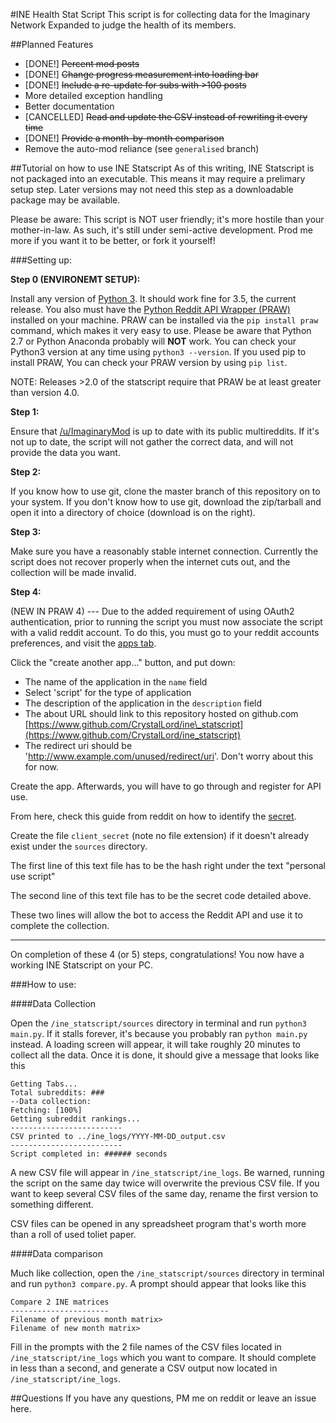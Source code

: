 #INE Health Stat Script
This script is for collecting data for the Imaginary Network Expanded to judge the health of its members.

##Planned Features
* [DONE!] ~~Percent mod posts~~
* [DONE!] ~~Change progress measurement into loading bar~~
* [DONE!] ~~Include a re-update for subs with >100 posts~~
* More detailed exception handling
* Better documentation
* [CANCELLED] ~~Read and update the CSV instead of rewriting it every time~~
* [DONE!] ~~Provide a month-by-month comparison~~
* Remove the auto-mod reliance (see `generalised` branch)

##Tutorial on how to use INE Statscript
As of this writing, INE Statscript is not packaged into an executable. This means it may require a prelimary setup step. Later versions may not need this step as a downloadable package may be available.

Please be aware: This script is NOT user friendly; it's more hostile than your mother-in-law. As such, it's still under semi-active development. Prod me more if you want it to be better, or fork it yourself!

###Setting up:

**Step 0 (ENVIRONEMT SETUP):**

Install any version of [Python 3](https://www.python.org/downloads/). It should work fine for 3.5, the current release. You also must have the [Python Reddit API Wrapper (PRAW)](https://praw.readthedocs.org/en/stable/) installed on your machine. PRAW can be installed via the `pip install praw` command, which makes it very easy to use. Please be aware that Python 2.7 or Python Anaconda probably will **NOT** work. You can check your Python3 version at any time using `python3 --version`. If you used pip to install PRAW, You can check your PRAW version by using `pip list`.

NOTE: Releases >2.0 of the statscript require that PRAW be at least greater than version 4.0.

**Step 1:**

Ensure that [/u/ImaginaryMod](https://www.reddit.com/user/imaginarymod) is up to date with its public multireddits. If it's not up to date, the script will not gather the correct data, and will not provide the data you want.

**Step 2:**

If you know how to use git, clone the master branch of this repository on to your system. If you don't know how to use git, download the zip/tarball and open it into a directory of choice (download is on the right).

**Step 3:**

Make sure you have a reasonably stable internet connection. Currently the script does not recover properly when the internet cuts out, and the collection will be made invalid.

**Step 4:**

(NEW IN PRAW 4) ---
Due to the added requirement of using OAuth2 authentication, prior to running the script you must now associate the script with a valid reddit account. To do this, you must go to your reddit accounts preferences, and visit the [apps tab](https://www.reddit.com/prefs/apps/).

Click the "create another app..." button, and put down:

* The name of the application in the `name` field
* Select 'script' for the type of application
* The description of the application in the `description` field
* The about URL should link to this repository hosted on github.com [https://www.github.com/CrystalLord/ine\_statscript](https://www.github.com/CrystalLord/ine_statscript)
* The redirect uri should be 'http://www.example.com/unused/redirect/uri'. Don't worry about this for now.

Create the app. Afterwards, you will have to go through and register for API use.

From here, check this guide from reddit on how to identify the [secret](https://github.com/reddit/reddit/wiki/OAuth2).

Create the file `client_secret` (note no file extension) if it doesn't already exist under the `sources` directory.

The first line of this text file has to be the hash right under the text "personal use script"

The second line of this text file has to be the secret code detailed above.

These two lines will allow the bot to access the Reddit API and use it to complete the collection.

---

On completion of these 4 (or 5) steps, congratulations! You now have a working INE Statscript on your PC.

###How to use:

####Data Collection

Open the `/ine_statscript/sources` directory in terminal and run `python3 main.py`. If it stalls forever, it's because you probably ran `python main.py` instead. A loading screen will appear, it will take roughly 20 minutes to collect all the data. Once it is done, it should give a message that looks like this


	Getting Tabs...
	Total subreddits: ###
	--Data collection: 
	Fetching: [100%]
	Getting subreddit rankings...
	-------------------------
	CSV printed to ../ine_logs/YYYY-MM-DD_output.csv
	-------------------------
	Script completed in: ###### seconds

A new CSV file will appear in `/ine_statscript/ine_logs`. Be warned, running the script on the same day twice will overwrite the previous CSV file. If you want to keep several CSV files of the same day, rename the first version to something different.

CSV files can be opened in any spreadsheet program that's worth more than a roll of used toliet paper.

####Data comparison

Much like collection, open the `/ine_statscript/sources` directory in terminal and run `python3 compare.py`. A prompt should appear that looks like this

	Compare 2 INE matrices
	----------------------
	Filename of previous month matrix> 
	Filename of new month matrix> 

Fill in the prompts with the 2 file names of the CSV files located in `/ine_statscript/ine_logs` which you want to compare. It should complete in less than a second, and generate a CSV output now located in `/ine_statscript/ine_logs`.

##Questions
If you have any questions, PM me on reddit or leave an issue here.
